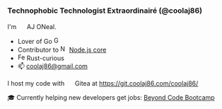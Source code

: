 ### Technophobic Technologist Extraordinairé (@coolaj86)

<!--
**solderjs/solderjs** is a ✨ _special_ ✨ repository because its `README.md` (this file) appears on your GitHub profile.
-->

I'm <img src="https://git.coolaj86.com/img/favicon.png" alt="" width="16" /> AJ ONeal.

- Lover of Go <img src="https://golang.org/favicon.ico" alt="Golang favicon" width="16" />
- Contributor to <img src="https://nodejs.org/static/images/favicons/favicon.ico" alt="Node.js favicon" width="16" /> [Node.js core](https://github.com/nodejs/node/commits?author=solderjs)
- <img src="https://rustacean.net/favicon.png" alt="Ferris (Rust Mascot) favicon" width="16" /> Rust-curious
- 📫 coolaj86@gmail.com

I host my code with <img src="https://gitea.io/images/favicon.png" alt="" width="16" /> Gitea at https://git.coolaj86.com/coolaj86/

🎓 Currently helping new developers get jobs: [Beyond Code Bootcamp](https://beyondcodebootcamp.com)
